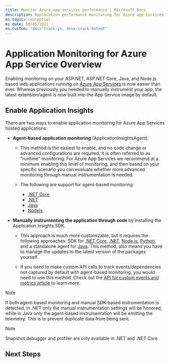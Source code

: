 ```yaml
---
title: Monitor Azure app services performance | Microsoft Docs
description: Application performance monitoring for Azure app services. Chart load and response time, dependency information, and set alerts on performance.
ms.topic: conceptual
ms.date: 08/05/2021
ms.custom: "devx-track-js, devx-track-dotnet"
---
```


# Application Monitoring for Azure App Service Overview

Enabling monitoring on your ASP.NET, ASP.NET Core, Java, and Node.js based web applications running on [Azure App Services](../../app-service/index.yml) is now easier than ever. Whereas previously you needed to manually instrument your app, the latest extension/agent is now built into the App Service image by default. 

## Enable Application Insights

There are two ways to enable application monitoring for Azure App Services hosted applications:

- **Agent-based application monitoring** (ApplicationInsightsAgent). 
 
    - This method is the easiest to enable, and no code change or advanced configurations are required. It is often referred to as "runtime" monitoring. For Azure App Services we recommend at a minimum enabling this level of monitoring, and then based on your specific scenario you can evaluate whether more advanced monitoring through manual instrumentation is needed.

    - The following are support for agent-based monitoring:
        - [.NET Core](./azure-web-apps-netcore.md)
        - [.NET](./azure-web-apps-net.md)
        - [Java](./azure-web-apps-java.md)
        - [Nodejs](./azure-web-apps-nodejs.md)
    
* **Manually instrumenting the application through code** by installing the Application Insights SDK.

    * This approach is much more customizable, but it requires the following approaches: SDK for [.NET Core](./asp-net-core.md), [.NET](./asp-net.md), [Node.js](./nodejs.md), [Python](./opencensus-python.md), and a standalone agent for [Java](./java-in-process-agent.md). This method, also means you have to manage the updates to the latest version of the packages yourself.

    * If you need to make custom API calls to track events/dependencies not captured by default with agent-based monitoring, you would need to use this method. Check out the [API for custom events and metrics article](./api-custom-events-metrics.md) to learn more. 

> [!NOTE]
> If both agent-based monitoring and manual SDK-based instrumentation is detected, in .NET only the manual instrumentation settings will be honored, while in Java only the agent-based instrumentation will be emitting the telemetry. This is to prevent duplicate data from being sent.

> [!NOTE]
> Snapshot debugger and profiler are only available in .NET and .NET Core

## Next Steps
